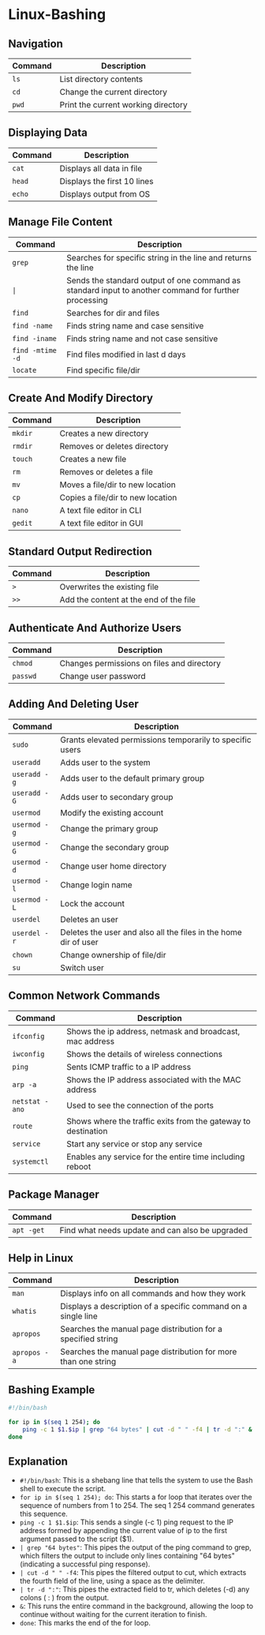 # Linux-Bashing

## Navigation

| Command       | Description                        |
|---------------|------------------------------------|
| `ls`          | List directory contents            |
| `cd`          | Change the current directory       |
| `pwd`         | Print the current working directory|

## Displaying Data

| Command       | Description                        |
|---------------|------------------------------------|
| `cat`         | Displays all data in file          |
| `head`        | Displays the first 10 lines        |
| `echo`        | Displays output from OS            |

## Manage File Content

| Command       | Description                        |
|---------------|------------------------------------|
| `grep`        | Searches for specific string in the line and returns the line          |
| `\|`        | Sends the standard output of one command as standard input to another command for further processing        |
| `find`        | Searches for dir and files        |
| `find -name`        | Finds string name and case sensitive        |
| `find -iname`        | Finds string name and not case sensitive       |
| `find -mtime -d`        | Find files modified in last d days        |
| `locate`        | Find specific file/dir        |

## Create And Modify Directory

| Command       | Description                        |
|---------------|------------------------------------|
| `mkdir`       | Creates a new directory            |
| `rmdir`       | Removes or deletes directory       |
| `touch`       | Creates a new file                 |
| `rm`          | Removes or deletes a file          |
| `mv`          | Moves a file/dir to new location   |
| `cp`          | Copies a file/dir to new location  |
| `nano`        | A text file editor in CLI          |
| `gedit`       | A text file editor in GUI          |

## Standard Output Redirection

| Command       | Description                             |
|---------------|-----------------------------------------|
| `>`           | Overwrites the existing file            |
| `>>`          | Add the content at the end of the file  |

## Authenticate And Authorize Users

| Command       | Description                             |
|---------------|-----------------------------------------|
| `chmod`       | Changes permissions on files and directory  |
| `passwd`       | Change user password  |

## Adding And Deleting User

| Command       | Description                             |
|---------------|-----------------------------------------|
| `sudo`           | Grants elevated permissions temporarily to specific users    |
| `useradd`          | Adds user to the system  |
| `useradd -g`          | Adds user to the default primary group  |
| `useradd -G`          | Adds user to secondary group  |
| `usermod`          | Modify the existing account  |
| `usermod -g`          | Change the primary group  |
| `usermod -G`          | Change the secondary group  |
| `usermod -d`          | Change user home directory  |
| `usermod -l`          | Change login name  |
| `usermod -L`          | Lock the account  |
| `userdel`          | Deletes an user  |
| `userdel -r`          | Deletes the user and also all the files in the home dir of user  |
| `chown`          | Change ownership of file/dir  |
| `su`          | Switch user  |

## Common Network Commands

| Command       | Description                             |
|---------------|-----------------------------------------|
| `ifconfig`           | Shows the ip address, netmask and broadcast, mac address            |
| `iwconfig`          | Shows the details of wireless connections  |
| `ping`          | Sents ICMP traffic to a IP address  |
| `arp -a`          | Shows the IP address associated with the MAC address  |
| `netstat -ano`          | Used to see the connection of the ports  |
| `route`          | Shows where the traffic exits from the gateway to destination  |
| `service`          | Start any service or stop any service  |
| `systemctl`          | Enables any service for the entire time including reboot  |

## Package Manager

| Command       | Description                             |
|---------------|-----------------------------------------|
| `apt -get`           | Find what needs update and can also be upgraded           |

## Help in Linux

| Command       | Description                             |
|---------------|-----------------------------------------|
| `man`           | Displays info on all commands and how they work            |
| `whatis`          | Displays a description of a specific command on a single line  |
| `apropos`          | Searches the manual page distribution for a specified string  |
| `apropos -a`          | Searches the manual page distribution for more than one string  |

## Bashing Example
```bash
#!/bin/bash

for ip in $(seq 1 254); do
    ping -c 1 $1.$ip | grep "64 bytes" | cut -d " " -f4 | tr -d ":" &
done

```
## Explanation

- `#!/bin/bash`: This is a shebang line that tells the system to use the Bash shell to execute the script.
- `for ip in $(seq 1 254); do`: This starts a for loop that iterates over the sequence of numbers from 1 to 254. The seq 1 254 command generates this sequence.
- `ping -c 1 $1.$ip`: This sends a single (-c 1) ping request to the IP address formed by appending the current value of ip to the first argument passed to the script ($1).
- `| grep "64 bytes"`: This pipes the output of the ping command to grep, which filters the output to include only lines containing "64 bytes" (indicating a successful ping response).
- `| cut -d " " -f4`: This pipes the filtered output to cut, which extracts the fourth field of the line, using a space as the delimiter.
- `| tr -d ":"`: This pipes the extracted field to tr, which deletes (-d) any colons ( : ) from the output.
- `&`: This runs the entire command in the background, allowing the loop to continue without waiting for the current iteration to finish.
- `done`: This marks the end of the for loop.